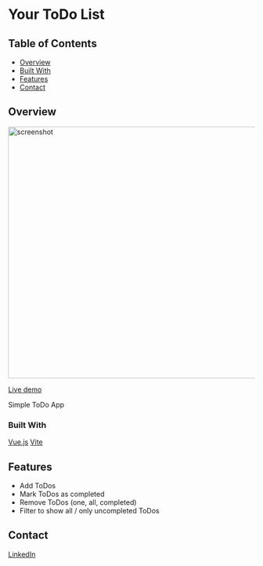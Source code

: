 # Your ToDo List

## Table of Contents

- [Overview](#overview)
- [Built With](#built-with)
- [Features](#features)
- [Contact](#contact)

## Overview

<img width="513" alt="screenshot" src="https://github.com/roman-shhh/vue-todo-app/assets/55157344/fee27db1-94bb-4051-87da-74a4062cce04">

[Live demo](https://roman-shhh.github.io/vue-todo-app/index.html)

Simple ToDo App

### Built With

[Vue.js](https://vuejs.org)
[Vite](https://vitejs.dev)

## Features

- Add ToDos
- Mark ToDos as completed
- Remove ToDos (one, all, completed)
- Filter to show all / only uncompleted ToDos

## Contact

[LinkedIn](https://www.linkedin.com/in/roman-sh-705b1b300)

